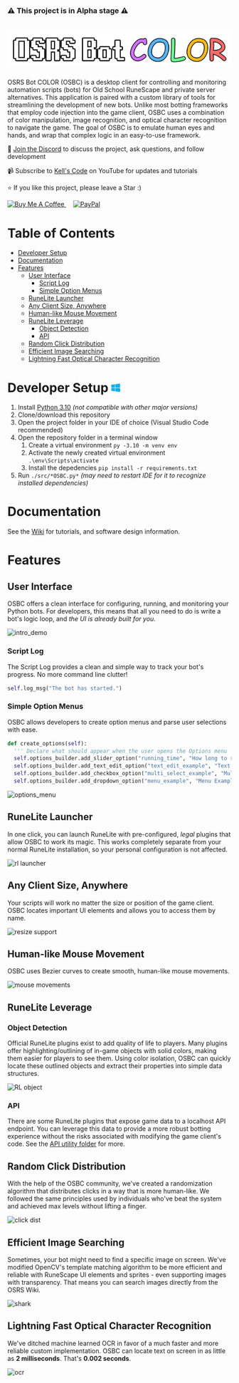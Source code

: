 ### ⚠️ This project is in Alpha stage ⚠️

# ![](documentation/media/logo.png)
OSRS Bot COLOR (OSBC) is a desktop client for controlling and monitoring automation scripts (bots) for Old School RuneScape and private server alternatives. This application is paired with a custom library of tools for streamlining the development of new bots. Unlike most botting frameworks that employ code injection into the game client, OSBC uses a combination of color manipulation, image recognition, and optical character recognition to navigate the game. The goal of OSBC is to emulate human eyes and hands, and wrap that complex logic in an easy-to-use framework.

💬 [Join the Discord](https://discord.gg/Znks7Smya4) to discuss the project, ask questions, and follow development

📹 Subscribe to [Kell's Code](https://www.youtube.com/@KellsCode/featured) on YouTube for updates and tutorials

⭐ If you like this project, please leave a Star :)

<p>
  <a href="https://www.buymeacoffee.com/kelltom" target="_blank">
    <img src="https://i.imgur.com/5X29MVY.png" alt="Buy Me A Coffee" height="60dp">
  </a>
  &nbsp;&nbsp;&nbsp;
  <a href="https://www.paypal.com/paypalme/kelltom" target="_blank">
    <img src="https://i.imgur.com/6EFKj2m.png" alt="PayPal" height="60dp">
  </a>
</p>

# Table of Contents
- [Developer Setup ](#developer-setup-)
- [Documentation](#documentation)
- [Features](#features)
  - [User Interface](#user-interface)
    - [Script Log](#script-log)
    - [Simple Option Menus](#simple-option-menus)
  - [RuneLite Launcher](#runelite-launcher)
  - [Any Client Size, Anywhere](#any-client-size-anywhere)
  - [Human-like Mouse Movement](#human-like-mouse-movement)
  - [RuneLite Leverage](#runelite-leverage)
    - [Object Detection](#object-detection)
    - [API](#api)
  - [Random Click Distribution](#random-click-distribution)
  - [Efficient Image Searching](#efficient-image-searching)
  - [Lightning Fast Optical Character Recognition](#lightning-fast-optical-character-recognition)

# Developer Setup <img height=20 src="documentation/media/windows_logo.png"/>
1. Install [Python 3.10](https://www.python.org/downloads/release/python-3109/) *(not compatible with other major versions)*
2. Clone/download this repository
3. Open the project folder in your IDE of choice (Visual Studio Code recommended)
4. Open the repository folder in a terminal window
   1. Create a virtual environment ```py -3.10 -m venv env```
   2. Activate the newly created virtual environment ```.\env\Scripts\activate```
   3. Install the depedencies ```pip install -r requirements.txt```
5. Run `./src/*OSBC.py*` *(may need to restart IDE for it to recognize installed dependencies)*

# Documentation

See the [Wiki](https://github.com/kelltom/OSRS-Bot-COLOR/wiki) for tutorials, and software design information.

# Features
## User Interface
OSBC offers a clean interface for configuring, running, and monitoring your Python bots. For developers, this means that all you need to do is write a bot's logic loop, and *the UI is already built for you*.

![intro_demo](https://user-images.githubusercontent.com/44652363/197059102-27a9a942-25b6-4012-b83b-90ae8399b4e8.gif)

### Script Log
The Script Log provides a clean and simple way to track your bot's progress. No more command line clutter!

```python
self.log_msg("The bot has started.")
```

### Simple Option Menus
OSBC allows developers to create option menus and parse user selections with ease.

```python
def create_options(self):
  ''' Declare what should appear when the user opens the Options menu '''
  self.options_builder.add_slider_option("running_time", "How long to run (minutes)?", 1, 180)
  self.options_builder.add_text_edit_option("text_edit_example", "Text Edit Example", "Placeholder text here")
  self.options_builder.add_checkbox_option("multi_select_example", "Multi-select Example", ["A", "B", "C"])
  self.options_builder.add_dropdown_option("menu_example", "Menu Example", ["A", "B", "C"])
```

![options_menu](https://user-images.githubusercontent.com/44652363/206808756-aac29140-e41d-4b6c-9f26-dc08ce0662b9.png)

## RuneLite Launcher
In one click, you can launch RuneLite with pre-configured, *legal* plugins that allow OSBC to work its magic. This works completely separate from your normal RuneLite installation, so your personal configuration is not affected.

![rl launcher](https://user-images.githubusercontent.com/44652363/206948553-608d0337-862c-41ca-b2e1-7cd473838060.gif)

## Any Client Size, Anywhere
Your scripts will work no matter the size or position of the game client. OSBC locates important UI elements and allows you to access them by name.

![resize support](https://user-images.githubusercontent.com/44652363/206949051-16e1bf57-a189-4eda-bbb2-1864e2849c45.gif)

## Human-like Mouse Movement
OSBC uses Bezier curves to create smooth, human-like mouse movements.

![mouse movements](https://user-images.githubusercontent.com/44652363/206948347-88e6296c-a5bf-43d4-a491-4680467ada31.gif)

## RuneLite Leverage
### Object Detection
Official RuneLite plugins exist to add quality of life to players. Many plugins offer highlighting/outlining of in-game objects with solid colors, making them easier for players to see them. Using color isolation, OSBC can quickly locate these outlined objects and extract their properties into simple data structures.

![RL object](https://user-images.githubusercontent.com/44652363/206809467-8cdefa01-235d-441f-b563-69773a2badb8.png)

### API
There are some RuneLite plugins that expose game data to a localhost API endpoint. You can leverage this data to provide a more robust botting experience without the risks associated with modifying the game client's code. See the [API utility folder](src/utilities/api/) for more.

## Random Click Distribution
With the help of the OSBC community, we've created a randomization algorithm that distributes clicks in a way that is more human-like. We followed the same principles used by individuals who've beat the system and achieved max levels without lifting a finger.

![click dist](https://user-images.githubusercontent.com/44652363/206948686-89cb0c30-8626-4aa2-9415-f2f985c80cbc.gif)

## Efficient Image Searching
Sometimes, your bot might need to find a specific image on screen. We've modified OpenCV's template matching algorithm to be more efficient and reliable with RuneScape UI elements and sprites - even supporting images with transparency. That means you can search images directly from the OSRS Wiki.

![shark](https://user-images.githubusercontent.com/44652363/206808973-8bea1717-c227-43cf-b8af-6825316eb95d.png)

## Lightning Fast Optical Character Recognition
We've ditched machine learned OCR in favor of a much faster and more reliable custom implementation. OSBC can locate text on screen in as little as **2 milliseconds**. That's **0.002 seconds**.

![ocr](https://user-images.githubusercontent.com/44652363/206808982-16f58a50-4709-4c27-9fc2-94b0c4edab21.png)
